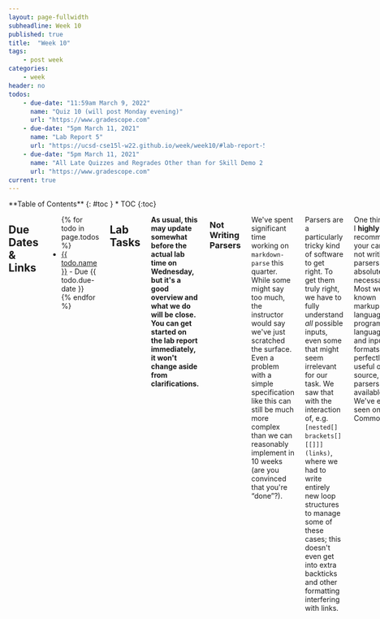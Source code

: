 ```yaml
---
layout: page-fullwidth
subheadline: Week 10
published: true
title:  "Week 10"
tags:
    - post week
categories:
    - week
header: no
todos:
    - due-date: "11:59am March 9, 2022"
      name: "Quiz 10 (will post Monday evening)"
      url: "https://www.gradescope.com"
    - due-date: "5pm March 11, 2021"
      name: "Lab Report 5"
      url: "https://ucsd-cse15l-w22.github.io/week/week10/#lab-report-5"
    - due-date: "5pm March 11, 2021"
      name: "All Late Quizzes and Regrades Other than for Skill Demo 2 and Lab Report 5"
      url: "https://www.gradescope.com"
current: true
---
```


<div class="row">
<div class="medium-4 medium-push-8 columns" markdown="1">
<div class="panel radius fixed-toc"  data-options="sticky_on:large" markdown="1">
**Table of Contents**
{: #toc }
*  TOC
{:toc}
</div>
</div><!-- /.medium-4.columns -->

<div class="medium-8 medium-pull-4 columns" markdown="1">

## Due Dates & Links

<ul>
{% for todo in page.todos %}
<li><a href="{{ todo.url }}">{{ todo.name }}</a> - Due {{ todo.due-date }}</li>
{% endfor %}
</ul>

## Lab Tasks

**As usual, this may update somewhat before the actual lab time on Wednesday,
but it's a good overview and what we do will be close. You can get started on
the lab report immediately, it won't change aside from clarifications.**

### Not Writing Parsers

We've spent significant time working on `markdown-parse` this quarter. While
some might say too much, the instructor would say we've just scratched the
surface. Even a problem with a simple specification like this can still be much
more complex than we can reasonably implement in 10 weeks (are you convinced
that you're “done”?).

Parsers are a particularly tricky kind of software to get right. To get them
truly right, we have to fully understand _all_ possible inputs, even some that
might seem irrelevant for our task. We saw that with the interaction of, e.g.
`[nested[] brackets[][[]]](links)`, where we had to write entirely new loop
structures to manage some of these cases; this doesn't even get into extra
backticks and other formatting interfering with links.

One thing that I **highly** recommend in your career is not writing parsers
unless absolutely necessary. Most well-known markup languages, programming
languages, and input formats have perfectly useful open-source, free parsers
available. We've even seen one -- CommonMark!

While in principle it seems like CommonMark has done our job for us, it's worth
seeing what it looks like to actually _use_ it to accomplish something.
CommonMark has written a full parser and translator that turns `.md` files into
`.html` files. This isn't exactly what `getLinks` does. How to get from one to
the other?

#### Getting CommonMark

Well, the first thing to do is figure out how to run CommonMark at all. Here's
their Java implementation:

[https://github.com/commonmark/commonmark-java](https://github.com/commonmark/commonmark-java)

Before we run off and _clone_ it, let's think a little bit about our goals. We
don't (necessarily) want to edit the source code of CommonMark. It would be nice
if we could use it as a library. CommonMark, like JUnit (the other code we've
often used as a library), is distributed as `.jar` files. The README, which you
can see on their Github webpage, talks about this:

![](/images/commonmark-readme.png)

We've copied that [Maven
Central](https://search.maven.org/search?q=g:org.commonmark) link here for your
convenience. Maven is a tool that's used for tracking, downloading, and updating
`.jar` files associated with Java libraries. We _could_ use to build/import
CommonMark, but we won't take the time for its complexity today. Instead, we'll
just download the correct `.jar` file directly.

There is a download link next to the top item in the list on Maven; download the
`.jar` file for it:

![](/images/maven-jar.png)

The file you've just downloaded is a lot like the `.jar` file we've used for
JUnit in its format -- we'll need to use `-cp` to include it when building and
running our program if we use its classes, for instance.

Put the `.jar` file you downloaded in the `lib/` directory of your
`markdown-parse` project.

#### Running an Example

Let's make a brand-new file to test out CommonMark and see if we can figure out
what it does. Let's copy one of their examples and try it out. Copy the first
example (Parse and Render HTML) from the CommonMark README into a new file
called `TryCommonMark.java`, then compile and run it.

Oops. I got something like this:

```
$ javac TryCommonMark.java 
TryCommonMark.java:5: error: class, interface, enum, or record expected
Parser parser = Parser.builder().build();
^
TryCommonMark.java:6: error: class, interface, enum, or record expected
Node document = parser.parse("This is *Sparta*");
^
TryCommonMark.java:7: error: class, interface, enum, or record expected
HtmlRenderer renderer = HtmlRenderer.builder().build();
^
TryCommonMark.java:8: error: class, interface, enum, or record expected
renderer.render(document);  // "<p>This is <em>Sparta</em></p>\n"
^
4 errors
```

**Write in notes**: Make sure you've copied the code and produced this error.

Turns out the CommonMark folks didn't give us a full working program with a
`main` method, and so on. They expected us to use our _general knowledge of how
Java works_ to take their example and produce a meaningful program out of it.
OK, we know how to make a `main` method. Let's leave the imports at the top, but
take the meaningful code and put it in `main`, like this:

```
import org.commonmark.node.*;
import org.commonmark.parser.Parser;
import org.commonmark.renderer.html.HtmlRenderer;

class TryCommonMark {
    public static void main(String[] args) {
        Parser parser = Parser.builder().build();
        Node document = parser.parse("This is *Sparta*");
        HtmlRenderer renderer = HtmlRenderer.builder().build();
        renderer.render(document);  // "<p>This is <em>Sparta</em></p>\n"
    }
}
```

If we run _this_ version, we get another error:

```
$ javac TryCommonMark.java
TryCommonMark.java:2: error: package org.commonmark.parser does not exist
import org.commonmark.parser.Parser;
                            ^
TryCommonMark.java:3: error: package org.commonmark.renderer.html does not exist
import org.commonmark.renderer.html.HtmlRenderer;
                                   ^
TryCommonMark.java:1: error: package org.commonmark.node does not exist
import org.commonmark.node.*;
```

Of course! We need to include the classpath in order to access all that
CommonMark goodness. We could type this out at the command line, but we have a
pretty good place to put the classpath (and we know we'll need it there later) –
our `makefile`!

One thing that can make our lives a little easier here – classpath supports `*`
for use as a wildcard. So we can actually set our `CLASSPATH` variable to just
`lib/*:.`, and that will include _all_ the `.jar` files in `lib/` (along with
the current directory `.`) when we use `CLASSPATH` in the `makefile`:

```
CLASSPATH = lib/*:.
```

Then we can use a rule like `MarkdownParse.class` to built this class:

```
TryCommonMark.class: TryCommonMark.java
	javac -g -cp $(CLASSPATH) TryCommonMark.java
```

(Remember to make sure there's a `<tab>` character before the command)

Then we can run:

```
$ make TryCommonMark.class
javac -g -cp lib/*:. TryCommonMark.java
```

Cool! It built. If you get an error here, carefully check for typos and
completion of the last few steps. Brainstorm together what the cause could be!
Retrace the steps, use the error message, and so on to figure out how to make
this compile.

Then, let's try running it:

```
$ java TryCommonMark
Exception in thread "main" java.lang.NoClassDefFoundError: org/commonmark/parser/Parser
        at TryCommonMark.main(TryCommonMark.java:7)
```

Oops! We need the `-cp` option to include the CommonMark jar file again. We can
use the abbreviated `*` version to save some typing:

```
$ java -cp "lib/*:." TryCommonMark
```

And it... sucessfully prints nothing!  Why doesn't it print anything? How can we
make it print something? Change the program so it actually prints the results.

**Write in notes**: Take a screenshot of your program printing the results. Make
a commit with the code so far – don't forget to add new files! Push, and put a
link to the commit in your notes document.

**Write in notes**: What's something that was confusing for your group about the
example CommonMark provided? What did they assume about you as a user? Do you
think other projects with READMEs that you'll encounter in the future make
similar assumptions?

#### Using CommonMark for Our Task

Printing HTML is great! But it doesn't accomplish our goal of implementing
`getLinks`. We need to review some of the other examples in the README to figure
out how to use this correctly.

**Before reading ahead**: which example from the
CommonMark README do you think is most helpful here, and why?

<p style="margin-bottom:10em;"></p>

This example seems promising:

[Use a visitor to process parsed nodes](https://github.com/commonmark/commonmark-java#use-a-visitor-to-process-parsed-nodes)

Rather than rendering directly to HTML, it shows how to “visit” every `Text`
element in the parsed markdown. It counts words. We might be interested in doing
something similar to collect a list of all links!

First, let's make sure we can get the example working with our small demo file.
Again, it has two parts, the class that implements the visitor and the code that
goes in `main` or some other method that gets the evaluation started:

```
# this part actually does the computation
Node node = parser.parse("Example\n=======\n\nSome more text");
WordCountVisitor visitor = new WordCountVisitor();
node.accept(visitor);
visitor.wordCount;  // 4

# this class can be defined anywhere in the file
class WordCountVisitor extends AbstractVisitor {
    int wordCount = 0;

    @Override
    public void visit(Text text) {
        // This is called for all Text nodes. Override other visit methods for other node types.

        // Count words (this is just an example, don't actually do it this way for various reasons).
        wordCount += text.getLiteral().split("\\W+").length;

        // Descend into children (could be omitted in this case because Text nodes don't have children).
        visitChildren(text);
    }
}
```

Add these parts to `TryCommonMark.java` and add a print statement to print the
resulting word count – make sure you can get this kind of interaction:

```
$ make TryCommonMark.class
javac -g -cp lib/*:. TryCommonMark.java
$ java -cp "lib/*:." TryCommonMark
4
```

**Write down in notes** once you get this behavior, make a commit and push, and
copy the link to the commit into your notes document.

There's a bit of jargon here that's common to parsing tools. The parsed markdown
string is returned as a `Node` -- so, a tree. A _Visitor_ is a programming
pattern for trees where a visitor class can override a `visit` method with
arguments of different types corresponding to types of nodes in the tree. Here,
that's `Text`, so the `visit(Text)` method gets called for each text node in the
tree.

There's another node type called `Link` (I looked it up in the [documentation
linked from the
README](https://www.javadoc.io/doc/org.commonmark/commonmark/latest/index.html)).

With this in mind, there are a few steps left to get a full `getLinks`
implementation:

- Try writing another _visitor_ (a class that extends `AbstractVisitor`) whose
`visit` method takes `Link` arguments, and whose overall purpose is to count the
links in a file rather than the number of words. Change the example you have in
`TryCommonMark.java` to use this visitor instead (and make sure it has a link in
it!).
- Change the visitor so that instead of counting the number of links, it adds
each link to an `ArrayList<String>`. Test it out using `TryCommonMark`.
- Move your visitor implementation over into `MarkdownParse.java`. Delete the
body of `getLinks(String)` (don't worry, it's saved in `git`), and replace it with code
to use the visitor to get the links and return them. Remember to move over any
necessary `import` statements!
- Run your tests! Do they all pass? Try running it on all the `test-files/` from
last week's lab, and on other, more complex/larger tests.

**Write down in notes**: How far did you get? Copy the commit with the last
checkpoint where you had things running along this progression into your notes.

The main lesson here is that if you find yourself needing to write something
like a parser for a project, _you probably don't have to do it yourself_. You
will likely be better off reading some documentation and using an
already-existing tool.

Of course, using existing tools often requires reading documentation,
understanding logistics like how to find and import a `.jar` file, adapting
examples for your own use, and so on. These are skills you can practice, ask for
help with, and so on in order to broaden the kinds of programs you can write.

### Review Game

Having fun is a good way to make memories, including about computing content.
For the next 30 minutes of lab, we'll play a game together reviewing content
from CSE15L. Your lab tutor will wrap up the last part with about an hour left
to move on to the game, which will be done with the whole lab section (not just
your group).

### AMA with the Staff

For the last 30 minutes of lab, you'll have the chance to ask anything
(reasonable) to your lab staff (TA and all the tutors for your section). You'll
get a section-specific Google Form for submitting questions, and you'll also be
able to raise your hand and ask questions live. Ask about CS courses,
internships, tutoring, research, folks' experience at UCSD in general and in
CSE, and more!

## Lab Report 5

In lab 9, you experimented with the many tests provided from commonmark-spec.
For this lab report, choose any _two_ tests from the 652 commonmark-spec tests
where your implementation (or a representative implementation from your group)
had _different_ answers than the implementation we provided for lab 9. Note that
this is the implementation in the
[markdown-parse](https://github.com/ucsd-cse15l-w22/markdown-parse) repository,
_not_ the one you did today in lab 10. The tests with different answers should
correspond to **different bugs** – that is, you couldn't easily fix both with
one code change.

Explain:

- How you found the tests with different results (Did you use `diff` on the
results of running a bash for loop? Did you search through manually? Did you use
some other programmatic idea?)
- For each test:
    - Describe which implementation is correct, or if you think _neither_ is
    correct, by showing both actual outputs and indicating what the expected
    output is.
    - For the implementation that's not correct (or choose one if both are
    incorrect), describe the _bug (the problem in the code). You don't have to
    provide a fix, but you should be specific about what is wrong with the
    program, and show the code that should be fixed.

You can submit your lab report to the “Lab Repor 5” assignment on Gradescope as
usual with links to your report page and repository. Make your lab report as a
separate page on your Github pages site linked from the index as in past
reports.